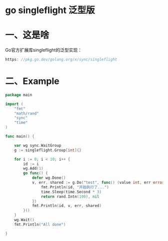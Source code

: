 # go singleflight 泛型版

# 一、这是啥

Go官方扩展库singleflight的泛型实现：

```go
https: //pkg.go.dev/golang.org/x/sync/singleflight
```

# 二、Example

```go
package main

import (
	"fmt"
	"math/rand"
	"sync"
	"time"
)

func main() {

	var wg sync.WaitGroup
	g := singleflight.Group[int]{}

	for i := 0; i < 10; i++ {
		id := i
		wg.Add(1)
		go func() {
			defer wg.Done()
			v, err, shared := g.Do("test", func() (value int, err error) {
				fmt.Println(id, "开始执行了...")
				time.Sleep(time.Second * 3)
				return rand.Intn(100), nil
			})
			fmt.Println(id, v, err, shared)
		}()
	}
	wg.Wait()
	fmt.Println("All done")

}

```



